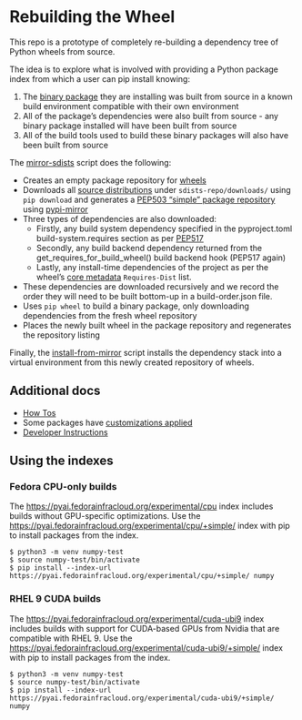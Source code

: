 # Rebuilding the Wheel

This repo is a prototype of completely re-building a dependency tree
of Python wheels from source.

The idea is to explore what is involved with providing a Python
package index from which a user can pip install knowing:

1. The [binary
   package](https://packaging.python.org/en/latest/glossary/#term-Built-Distribution)
   they are installing was built from source in a known build
   environment compatible with their own environment
1. All of the package’s dependencies were also built from source - any
   binary package installed will have been built from source
1. All of the build tools used to build these binary packages will
   also have been built from source

The [mirror-sdists](mirror-sdists.sh) script does the following:

* Creates an empty package repository for
  [wheels](https://packaging.python.org/en/latest/specifications/binary-distribution-format/)
* Downloads all [source
  distributions](https://packaging.python.org/en/latest/glossary/#term-Source-Distribution-or-sdist)
  under `sdists-repo/downloads/` using `pip download` and generates a
  [PEP503 “simple” package
  repository](https://peps.python.org/pep-0503/) using
  [pypi-mirror](https://pypi.org/project/python-pypi-mirror/)
* Three types of dependencies are also downloaded:
  * Firstly, any build system dependency specified in the
    pyproject.toml build-system.requires section as per
    [PEP517](https://peps.python.org/pep-0517)
  * Secondly, any build backend dependency returned from the
    get_requires_for_build_wheel() build backend hook (PEP517 again)
  * Lastly, any install-time dependencies of the project as per the
    wheel’s [core
    metadata](https://packaging.python.org/en/latest/specifications/core-metadata/)
    `Requires-Dist` list.
* These dependencies are downloaded recursively and we record the
  order they will need to be built bottom-up in a build-order.json
  file.
* Uses `pip wheel` to build a binary package, only downloading
  dependencies from the fresh wheel repository
* Places the newly built wheel in the package repository and
  regenerates the repository listing

Finally, the [install-from-mirror](install-from-mirror.sh) script
installs the dependency stack into a virtual environment from this
newly created repository of wheels.

## Additional docs

* [How Tos](docs/howtos.md)
* Some packages have [customizations applied](docs/pkgs/)
* [Developer Instructions](docs/develop.md)

## Using the indexes

### Fedora CPU-only builds

The https://pyai.fedorainfracloud.org/experimental/cpu index includes
builds without GPU-specific optimizations. Use the
https://pyai.fedorainfracloud.org/experimental/cpu/+simple/ index with
pip to install packages from the index.

```
$ python3 -m venv numpy-test
$ source numpy-test/bin/activate
$ pip install --index-url https://pyai.fedorainfracloud.org/experimental/cpu/+simple/ numpy
```

### RHEL 9 CUDA builds

The https://pyai.fedorainfracloud.org/experimental/cuda-ubi9 index
includes builds with support for CUDA-based GPUs from Nvidia that are
compatible with RHEL 9. Use the
https://pyai.fedorainfracloud.org/experimental/cuda-ubi9/+simple/
index with pip to install packages from the index.

```
$ python3 -m venv numpy-test
$ source numpy-test/bin/activate
$ pip install --index-url https://pyai.fedorainfracloud.org/experimental/cuda-ubi9/+simple/ numpy
```
